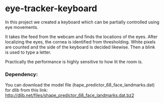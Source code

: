 # eye-tracker-keyboard

In this project we created a keyboard which can be partially controlled using eye movements. 

It takes the feed from the webcam and finds the locations of the eyes. After localizing the eyes, the cornea is identified from thresholding. White pixels are counted and the side of the keyboard is decided likewise. Then a blink is used to type a letter. 

Practically the performance is highly sensitive to how lit the room is.

### Dependency:
You can download the model file (hape_predictor_68_face_landmarks.dat) for dlib from this link: http://dlib.net/files/shape_predictor_68_face_landmarks.dat.bz2
